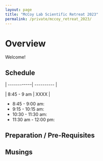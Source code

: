 ```yaml
---
layout: page
title: "McCoy Lab Scientific Retreat 2023"
permalink: /private/mccoy_retreat_2023/
---
```


<!-- NOTE: we should protect this with a password as well ... -->

# Overview

Welcome! 


## Schedule 

| ------------| ---------- | 

| 8:45 - 9 am | XXXX       |



* 8:45 - 9:00 am: 
* 9:15 - 10:15 am: 
* 10:30 - 11:30 am: 
* 11:30 am - 12:00 pm: 

## Preparation / Pre-Requisites






## Musings




